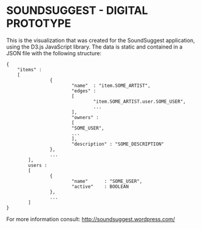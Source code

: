 SOUNDSUGGEST - DIGITAL PROTOTYPE
================================

This is the visualization that was created for the SoundSuggest application, using the D3.js JavaScript library. The data is static and contained in a JSON file with the following structure:

    {
        "items" :
        [
                    {
                            "name"  : "item.SOME_ARTIST",
                            "edges" :
                            [
                                    "item.SOME_ARTIST.user.SOME_USER",
                                    ...
                            ],
                            "owners" :
                            [
                            "SOME_USER",
                            ...
                            ],
                            "description" : "SOME_DESCRIPTION"
                    },
                    ...
            ],
            users :
            [
                    {
                            "name"      : "SOME_USER",
                            "active"    : BOOLEAN
                    },
                    ...
            ]
    }

For more information consult: http://soundsuggest.wordpress.com/
